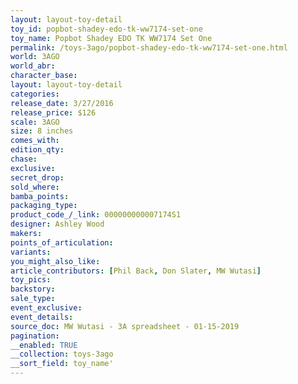 ```yaml
---
layout: layout-toy-detail 
toy_id: popbot-shadey-edo-tk-ww7174-set-one
toy_name: Popbot Shadey EDO TK WW7174 Set One
permalink: /toys-3ago/popbot-shadey-edo-tk-ww7174-set-one.html
world: 3AGO
world_abr: 
character_base: 
layout: layout-toy-detail
categories: 
release_date: 3/27/2016
release_price: $126 
scale: 3AGO
size: 8 inches
comes_with: 
edition_qty: 
chase: 
exclusive: 
secret_drop: 
sold_where: 
bamba_points: 
packaging_type: 
product_code_/_link: 000000000007174S1
designer: Ashley Wood
makers: 
points_of_articulation: 
variants: 
you_might_also_like: 
article_contributors: [Phil Back, Don Slater, MW Wutasi]
toy_pics: 
backstory: 
sale_type: 
event_exclusive: 
event_details: 
source_doc: MW Wutasi - 3A spreadsheet - 01-15-2019
pagination: 
__enabled: TRUE
__collection: toys-3ago
__sort_field: toy_name'
---
```

